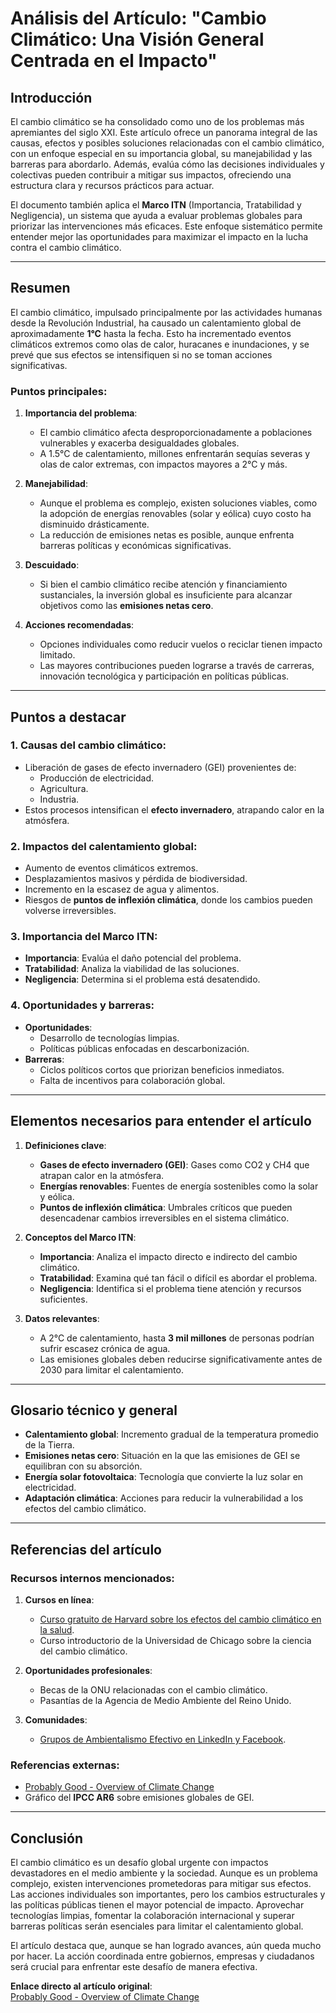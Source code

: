 # Análisis del Artículo: "Cambio Climático: Una Visión General Centrada en el Impacto"

## Introducción
El cambio climático se ha consolidado como uno de los problemas más apremiantes del siglo XXI. Este artículo ofrece un panorama integral de las causas, efectos y posibles soluciones relacionadas con el cambio climático, con un enfoque especial en su importancia global, su manejabilidad y las barreras para abordarlo. Además, evalúa cómo las decisiones individuales y colectivas pueden contribuir a mitigar sus impactos, ofreciendo una estructura clara y recursos prácticos para actuar.

El documento también aplica el **Marco ITN** (Importancia, Tratabilidad y Negligencia), un sistema que ayuda a evaluar problemas globales para priorizar las intervenciones más eficaces. Este enfoque sistemático permite entender mejor las oportunidades para maximizar el impacto en la lucha contra el cambio climático.

---

## Resumen
El cambio climático, impulsado principalmente por las actividades humanas desde la Revolución Industrial, ha causado un calentamiento global de aproximadamente **1°C** hasta la fecha. Esto ha incrementado eventos climáticos extremos como olas de calor, huracanes e inundaciones, y se prevé que sus efectos se intensifiquen si no se toman acciones significativas.

### Puntos principales:
1. **Importancia del problema**:
   - El cambio climático afecta desproporcionadamente a poblaciones vulnerables y exacerba desigualdades globales.
   - A 1.5°C de calentamiento, millones enfrentarán sequías severas y olas de calor extremas, con impactos mayores a 2°C y más.

2. **Manejabilidad**:
   - Aunque el problema es complejo, existen soluciones viables, como la adopción de energías renovables (solar y eólica) cuyo costo ha disminuido drásticamente.
   - La reducción de emisiones netas es posible, aunque enfrenta barreras políticas y económicas significativas.

3. **Descuidado**:
   - Si bien el cambio climático recibe atención y financiamiento sustanciales, la inversión global es insuficiente para alcanzar objetivos como las **emisiones netas cero**.

4. **Acciones recomendadas**:
   - Opciones individuales como reducir vuelos o reciclar tienen impacto limitado.
   - Las mayores contribuciones pueden lograrse a través de carreras, innovación tecnológica y participación en políticas públicas.

---

## Puntos a destacar
### 1. **Causas del cambio climático**:
   - Liberación de gases de efecto invernadero (GEI) provenientes de:
     - Producción de electricidad.
     - Agricultura.
     - Industria.
   - Estos procesos intensifican el **efecto invernadero**, atrapando calor en la atmósfera.

### 2. **Impactos del calentamiento global**:
   - Aumento de eventos climáticos extremos.
   - Desplazamientos masivos y pérdida de biodiversidad.
   - Incremento en la escasez de agua y alimentos.
   - Riesgos de **puntos de inflexión climática**, donde los cambios pueden volverse irreversibles.

### 3. **Importancia del Marco ITN**:
   - **Importancia**: Evalúa el daño potencial del problema.
   - **Tratabilidad**: Analiza la viabilidad de las soluciones.
   - **Negligencia**: Determina si el problema está desatendido.

### 4. **Oportunidades y barreras**:
   - **Oportunidades**:
     - Desarrollo de tecnologías limpias.
     - Políticas públicas enfocadas en descarbonización.
   - **Barreras**:
     - Ciclos políticos cortos que priorizan beneficios inmediatos.
     - Falta de incentivos para colaboración global.

---

## Elementos necesarios para entender el artículo
1. **Definiciones clave**:
   - **Gases de efecto invernadero (GEI)**: Gases como CO2 y CH4 que atrapan calor en la atmósfera.
   - **Energías renovables**: Fuentes de energía sostenibles como la solar y eólica.
   - **Puntos de inflexión climática**: Umbrales críticos que pueden desencadenar cambios irreversibles en el sistema climático.

2. **Conceptos del Marco ITN**:
   - **Importancia**: Analiza el impacto directo e indirecto del cambio climático.
   - **Tratabilidad**: Examina qué tan fácil o difícil es abordar el problema.
   - **Negligencia**: Identifica si el problema tiene atención y recursos suficientes.

3. **Datos relevantes**:
   - A 2°C de calentamiento, hasta **3 mil millones** de personas podrían sufrir escasez crónica de agua.
   - Las emisiones globales deben reducirse significativamente antes de 2030 para limitar el calentamiento.

---

## Glosario técnico y general
- **Calentamiento global**: Incremento gradual de la temperatura promedio de la Tierra.
- **Emisiones netas cero**: Situación en la que las emisiones de GEI se equilibran con su absorción.
- **Energía solar fotovoltaica**: Tecnología que convierte la luz solar en electricidad.
- **Adaptación climática**: Acciones para reducir la vulnerabilidad a los efectos del cambio climático.

---

## Referencias del artículo
### Recursos internos mencionados:
1. **Cursos en línea**:
   - [Curso gratuito de Harvard sobre los efectos del cambio climático en la salud](https://www.harvard.edu).
   - Curso introductorio de la Universidad de Chicago sobre la ciencia del cambio climático.

2. **Oportunidades profesionales**:
   - Becas de la ONU relacionadas con el cambio climático.
   - Pasantías de la Agencia de Medio Ambiente del Reino Unido.

3. **Comunidades**:
   - [Grupos de Ambientalismo Efectivo en LinkedIn y Facebook](https://www.environmentaleffectiveness.com).

### Referencias externas:
- [Probably Good - Overview of Climate Change](https://probablygood.org/cause-areas/climate-change/overview/)
- Gráfico del **IPCC AR6** sobre emisiones globales de GEI.

---

## Conclusión
El cambio climático es un desafío global urgente con impactos devastadores en el medio ambiente y la sociedad. Aunque es un problema complejo, existen intervenciones prometedoras para mitigar sus efectos. Las acciones individuales son importantes, pero los cambios estructurales y las políticas públicas tienen el mayor potencial de impacto. Aprovechar tecnologías limpias, fomentar la colaboración internacional y superar barreras políticas serán esenciales para limitar el calentamiento global.

El artículo destaca que, aunque se han logrado avances, aún queda mucho por hacer. La acción coordinada entre gobiernos, empresas y ciudadanos será crucial para enfrentar este desafío de manera efectiva.

**Enlace directo al artículo original**:  
[Probably Good - Overview of Climate Change](https://probablygood.org/cause-areas/climate-change/overview/)
